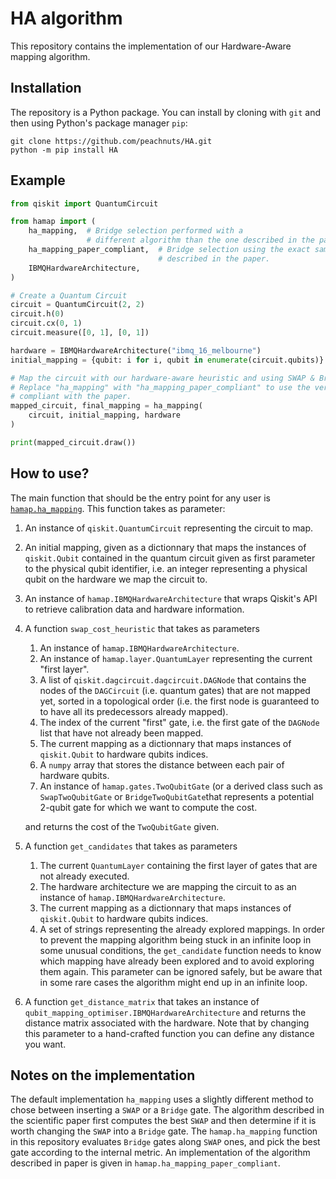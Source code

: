 # HA algorithm

This repository contains the implementation of our Hardware-Aware mapping algorithm.

## Installation

The repository is a Python package. You can install by cloning with `git` and then using Python's package manager `pip`:

``` shell
git clone https://github.com/peachnuts/HA.git
python -m pip install HA
```

## Example

``` python
from qiskit import QuantumCircuit

from hamap import (
    ha_mapping,  # Bridge selection performed with a
                 # different algorithm than the one described in the paper.
    ha_mapping_paper_compliant,  # Bridge selection using the exact same algorithm
                                 # described in the paper.
    IBMQHardwareArchitecture,
)

# Create a Quantum Circuit
circuit = QuantumCircuit(2, 2)
circuit.h(0)
circuit.cx(0, 1)
circuit.measure([0, 1], [0, 1])

hardware = IBMQHardwareArchitecture("ibmq_16_melbourne")
initial_mapping = {qubit: i for i, qubit in enumerate(circuit.qubits)}

# Map the circuit with our hardware-aware heuristic and using SWAP & Bridge gates.
# Replace "ha_mapping" with "ha_mapping_paper_compliant" to use the version 100% 
# compliant with the paper.
mapped_circuit, final_mapping = ha_mapping(
    circuit, initial_mapping, hardware
)

print(mapped_circuit.draw())
```

## How to use?

The main function that should be the entry point for any user is [`hamap.ha_mapping`](https://github.com/peachnuts/HA/blob/master/src/hamap/mapping.py#L69).
This function takes as parameter:

1. An instance of `qiskit.QuantumCircuit` representing the circuit to map.
2. An initial mapping, given as a dictionnary that maps the instances of `qiskit.Qubit` contained in the quantum circuit given as first parameter to the physical qubit identifier, i.e. an integer representing a physical qubit on the hardware we map the circuit to.
3. An instance of `hamap.IBMQHardwareArchitecture` that wraps Qiskit's API to retrieve calibration data and hardware information.
4. A function `swap_cost_heuristic` that takes as parameters
   1. An instance of `hamap.IBMQHardwareArchitecture`.
   2. An instance of `hamap.layer.QuantumLayer` representing the current "first layer".
   3. A list of `qiskit.dagcircuit.dagcircuit.DAGNode` that contains the nodes of the `DAGCircuit` (i.e. quantum gates) that are not mapped yet, sorted in a topological order (i.e. the first node is guaranteed to to have all its predecessors already mapped).
   4. The index of the current "first" gate, i.e. the first gate of the `DAGNode` list that have not already been mapped.
   5. The current mapping as a dictionnary that maps instances of `qiskit.Qubit` to hardware qubits indices.
   6. A `numpy` array that stores the distance between each pair of hardware qubits.
   7. An instance of `hamap.gates.TwoQubitGate` (or a derived class such as `SwapTwoQubitGate` or `BridgeTwoQubitGate`that represents a potential 2-qubit gate for which we want to compute the cost.
   
   and returns the cost of the `TwoQubitGate` given.
5. A function `get_candidates` that takes as parameters
   1. The current `QuantumLayer` containing the first layer of gates that are not already executed.
   2. The hardware architecture we are mapping the circuit to as an instance of `hamap.IBMQHardwareArchitecture`.
   3. The current mapping as a dictionnary that maps instances of `qiskit.Qubit` to hardware qubits indices.
   4. A set of strings representing the already explored mappings. In order to prevent the mapping algorithm being stuck in an infinite loop in some unusual conditions, the `get_candidate` function needs to know which mapping have already been explored and to avoid exploring them again. This parameter can be ignored safely, but be aware that in some rare cases the algorithm might end up in an infinite loop.
6. A function `get_distance_matrix` that takes an instance of `qubit_mapping_optimiser.IBMQHardwareArchitecture` and returns the distance matrix associated with the hardware. Note that by changing this parameter to a hand-crafted function you can define any distance you want.


## Notes on the implementation

The default implementation `ha_mapping` uses a slightly different method to chose between inserting a `SWAP` or a `Bridge` gate.
The algorithm described in the scientific paper first computes the best `SWAP` and then determine if it is worth changing the `SWAP` into a `Bridge` gate.
The `hamap.ha_mapping` function in this repository evaluates `Bridge` gates along `SWAP` ones, and pick the best gate according to the internal metric.
An implementation of the algorithm described in paper is given in `hamap.ha_mapping_paper_compliant`.



